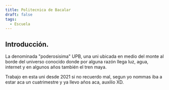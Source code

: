 ```yaml
---
title: Politecnica de Bacalar
draft: false
tags:
  - Escuela
---
```

## Introducción.
La denominada "poderosisima" UPB, una uni ubicada en medio del monte al borde del universo conocido donde por alguna razón llega luz, agua, internet y en algunos años también el tren maya. 

Trabajo en esta uni desde 2021 si no recuerdo mal, segun yo nommas iba a estar aca un cuatrimestre y ya llevo años aca, auxilio XD.



